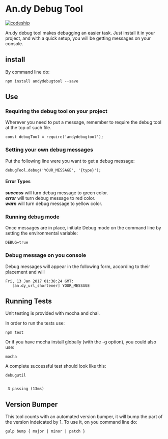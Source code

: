 # **An.dy Debug Tool**

 [![codeship](https://codeship.com/projects/5372b130-c332-0134-9ef6-66f63a02c034/status?branch=master)](https://app.codeship.com/projects/197550)

An.dy debug tool makes debugging an easier task. Just install it in your project, and with a quick setup, you will be getting messages on your console.

## install
By command line do:
~~~~
npm install andydebugtool --save
~~~~

## Use
### Requiring the debug tool on your project
Wherever you need to put a message, remember to require the debug tool at the top of such file.
~~~~
const debugTool = require('andydebugtool');
~~~~

### Setting your own debug messages
Put the following line were you want to get a debug message:
~~~~
debugTool.debug('YOUR_MESSAGE', '{type}');
~~~~

#### Error Types
***success*** will turn debug message to green color.  
***error*** will turn debug message to red color.  
***warn***  will turn debug message to yellow color.

### Running debug mode
Once messages are in place, initiate Debug mode on the command line by setting the environmental variable:
~~~~
DEBUG=true
~~~~

### Debug message on you console
Debug messages will appear in the following form, according to their placement and will
~~~~
Fri, 13 Jan 2017 01:38:24 GMT:
   [an.dy_url_shortener] YOUR_MESSAGE
 ~~~~

## Running Tests
Unit testing is provided with mocha and chai.

In order to run the tests use:
~~~~
npm test
~~~~
Or if you have mocha install globally (with the -g option), you could also use:
~~~~
mocha
~~~~

A complete successful test should look like this:
~~~~
debugutil


 3 passing (13ms)
~~~~

## Version Bumper
This tool counts with an automated version bumper, it will bump the part of the version indeicated by 1.
To use it, on you command line do:
~~~~
gulp bump { major | minor | patch }
~~~~
